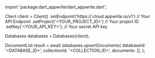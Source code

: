 import 'package:dart_appwrite/dart_appwrite.dart';

Client client = Client()
    .setEndpoint('https://<REGION>.cloud.appwrite.io/v1') // Your API Endpoint
    .setProject('<YOUR_PROJECT_ID>') // Your project ID
    .setKey('<YOUR_API_KEY>'); // Your secret API key

Databases databases = Databases(client);

DocumentList result = await databases.upsertDocuments(
    databaseId: '<DATABASE_ID>',
    collectionId: '<COLLECTION_ID>',
    documents: [],
);
